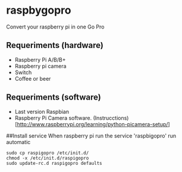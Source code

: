 raspbygopro
===========

Convert your raspberry pi in one Go Pro

## Requeriments (hardware)
- Raspberry Pi A/B/B+
- Raspberry pi camera
- Switch
- Coffee or beer

## Requeriments (software)
- Last version Raspbian
- Raspberry Pi Camera software. (Instrucctions)[http://www.raspberrypi.org/learning/python-picamera-setup/]

##Install service
When raspberry pi run the service 'raspbigopro' run automatic
``` shell
sudo cp raspigopro /etc/init.d/
chmod -x /etc/init.d/raspigopro
sudo update-rc.d raspigopro defaults
```
